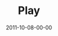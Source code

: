 ---
layout: message
category: message
series: "The Strong Challenge"
title: "Play"
date: 2011-10-08-00-00
message_id: 695
program: "http://s3.amazonaws.com/crossroads-media/media/legacy/documents/10_08-09_11STRONGProgram.pdf"
audio: "http://s3.amazonaws.com/crossroads-media/media/legacy/mp3/strong01.mp3"
audio-duration: "47:08"
description: "Playing and resting rarely come to mind when we think of strength. But taking time to be energized and refilled is critical for healthy, sustained growth. Playing and resting remind us that being strong is simply about receiving God's love, not working for his approval."
video: "https://s3.amazonaws.com/crossroadsvideomessages/strong01.mp4"
video-duration: "47:14"
video-image: "http://s3.amazonaws.com/crossroads-media/images/legacy/content/strong01_still.jpg"
explicit: false
---